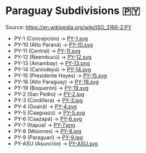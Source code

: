 # Paraguay Subdivisions 🇵🇾

Source: https://en.wikipedia.org/wiki/ISO_3166-2:PY

* PY-1 (Concepción) -> [PY-1.svg](https://github.com/amckenna41/iso3166-flag-icons/blob/main/iso3166-2-icons/PY/PY-1.svg)
* PY-10 (Alto Paraná) -> [PY-10.svg](https://github.com/amckenna41/iso3166-flag-icons/blob/main/iso3166-2-icons/PY/PY-10.svg)
* PY-11 (Central) -> [PY-11.svg](https://github.com/amckenna41/iso3166-flag-icons/blob/main/iso3166-2-icons/PY/PY-11.svg)
* PY-12 (Ñeembucú) -> [PY-12.svg](https://github.com/amckenna41/iso3166-flag-icons/blob/main/iso3166-2-icons/PY/PY-12.svg)
* PY-13 (Amambay) -> [PY-13.png](https://github.com/amckenna41/iso3166-flag-icons/blob/main/iso3166-2-icons/PY/PY-13.png)
* PY-14 (Canindeyú) -> [PY-14.svg](https://github.com/amckenna41/iso3166-flag-icons/blob/main/iso3166-2-icons/PY/PY-14.svg)
* PY-15 (Presidente Hayes) -> [PY-15.svg](https://github.com/amckenna41/iso3166-flag-icons/blob/main/iso3166-2-icons/PY/PY-15.svg)
* PY-16 (Alto Paraguay) -> [PY-16.svg](https://github.com/amckenna41/iso3166-flag-icons/blob/main/iso3166-2-icons/PY/PY-16.svg)
* PY-19 (Boquerón) -> [PY-19.svg](https://github.com/amckenna41/iso3166-flag-icons/blob/main/iso3166-2-icons/PY/PY-19.svg)
* PY-2 (San Pedro) -> [PY-2.jpg](https://github.com/amckenna41/iso3166-flag-icons/blob/main/iso3166-2-icons/PY/PY-2.jpg)
* PY-3 (Cordillera) -> [PY-3.jpg](https://github.com/amckenna41/iso3166-flag-icons/blob/main/iso3166-2-icons/PY/PY-3.jpg)
* PY-4 (Guairá) -> [PY-4.svg](https://github.com/amckenna41/iso3166-flag-icons/blob/main/iso3166-2-icons/PY/PY-4.svg)
* PY-5 (Caaguazú) -> [PY-5.svg](https://github.com/amckenna41/iso3166-flag-icons/blob/main/iso3166-2-icons/PY/PY-5.svg)
* PY-6 (Caazapá) -> [PY-6.svg](https://github.com/amckenna41/iso3166-flag-icons/blob/main/iso3166-2-icons/PY/PY-6.svg)
* PY-7 (Itapúa) -> [PY-7.png](https://github.com/amckenna41/iso3166-flag-icons/blob/main/iso3166-2-icons/PY/PY-7.png)
* PY-8 (Misiones) -> [PY-8.jpg](https://github.com/amckenna41/iso3166-flag-icons/blob/main/iso3166-2-icons/PY/PY-8.jpg)
* PY-9 (Paraguarí) -> [PY-9.jpg](https://github.com/amckenna41/iso3166-flag-icons/blob/main/iso3166-2-icons/PY/PY-9.jpg)
* PY-ASU (Asunción) -> [PY-ASU.svg](https://github.com/amckenna41/iso3166-flag-icons/blob/main/iso3166-2-icons/PY/PY-ASU.svg)
